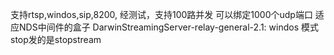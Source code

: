 支持rtsp,windos,sip,8200,
经测试，支持100路并发
可以绑定1000个udp端口
适应NDS中间件的盒子
DarwinStreamingServer-relay-general-2.1: windos 模式stop发的是stopstream
